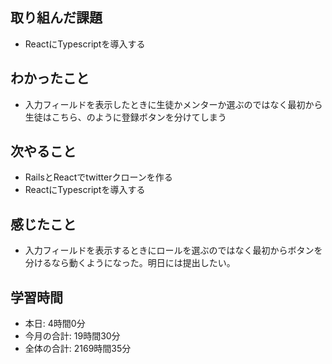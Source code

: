 ## 取り組んだ課題
- ReactにTypescriptを導入する
## わかったこと
- 入力フィールドを表示したときに生徒かメンターか選ぶのではなく最初から生徒はこちら、のように登録ボタンを分けてしまう
## 次やること
- RailsとReactでtwitterクローンを作る
- ReactにTypescriptを導入する
## 感じたこと
- 入力フィールドを表示するときにロールを選ぶのではなく最初からボタンを分けるなら動くようになった。明日には提出したい。
## 学習時間
- 本日: 4時間0分
- 今月の合計: 19時間30分
- 全体の合計: 2169時間35分
